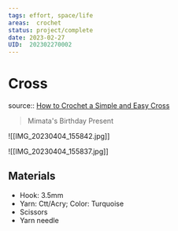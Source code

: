 ```yaml
---
tags: effort, space/life
areas:  crochet
status: project/complete 
date: 2023-02-27
UID:  202302270002
---
```


# Cross

source:: [How to Crochet a Simple and Easy Cross](https://youtu.be/-Z8AqlwJH94)

> Mimata's Birthday Present

![[IMG_20230404_155842.jpg]]

![[IMG_20230404_155837.jpg]]

## Materials
- Hook: 3.5mm
- Yarn: Ctt/Acry; Color: Turquoise
- Scissors
- Yarn needle